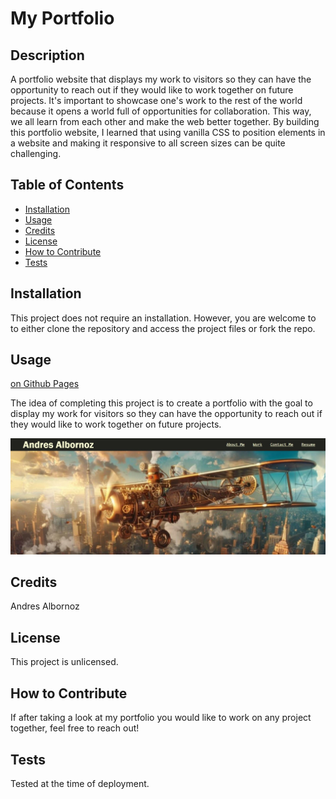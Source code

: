 # My Portfolio

## Description
A portfolio website that displays my work to visitors so they can have the opportunity to reach out if they would like to work together on future projects. It's important to showcase one's work to the rest of the world because it opens a world full of opportunities for collaboration. This way, we all learn from each other and make the web better together. By building this portfolio website, I learned that using vanilla CSS to position elements in a website and making it responsive to all screen sizes can be quite challenging.

## Table of Contents
- [Installation](#installation)
- [Usage](#usage)
- [Credits](#credits)
- [License](#license)
- [How to Contribute](#how-to-contribute)
- [Tests](#tests)

## Installation
This project does not require an installation. However, you are welcome to to either clone the repository and access the project files or fork the repo.

## Usage
[on Github Pages](https://andresalbornozgil.github.io/my-portfolio/)

The idea of completing this project is to create a portfolio with the goal to display my work for visitors so they can have the opportunity to reach out if they would like to work together on future projects.

![image of portfolio website](assets/images/portfolio-cover.JPG)

## Credits
Andres Albornoz

## License
This project is unlicensed.

## How to Contribute
If after taking a look at my portfolio you would like to work on any project together, feel free to reach out!

## Tests
Tested at the time of deployment.
